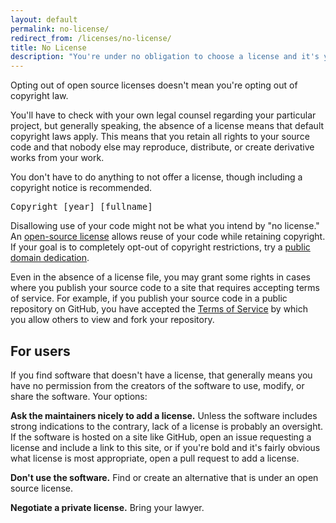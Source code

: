 ```yaml
---
layout: default
permalink: no-license/
redirect_from: /licenses/no-license/
title: No License
description: "You're under no obligation to choose a license and it's your right not to include one with your code or project. But please note that opting out of open source licenses doesn't mean you're opting out of copyright law."
---
```


Opting out of open source licenses doesn't mean you're opting out of copyright law.

You'll have to check with your own legal counsel regarding your particular project, but generally speaking, the absence of a license means that default copyright laws apply. This means that you retain all rights to your source code and that nobody else may reproduce, distribute, or create derivative works from your work.

You don't have to do anything to not offer a license, though including a copyright notice is recommended.

<div class="clearfix">
<div class="license-body">
<pre id="license-text">Copyright [year] [fullname]</pre>
</div> <!-- /license-body -->
</div>

Disallowing use of your code might not be what you intend by "no license." An [open-source license](/) allows reuse of your code while retaining copyright. If your goal is to completely opt-out of copyright restrictions, try a [public domain dedication](/licenses/#unlicense).

Even in the absence of a license file, you may grant some rights in cases where you publish your source code to a site that requires accepting terms of service. For example, if you publish your source code in a public repository on GitHub, you have accepted the [Terms of Service](https://help.github.com/articles/github-terms-of-service) by which you allow others to view and fork your repository.

## For users

If you find software that doesn't have a license, that generally means you have no permission from the creators of the software to use, modify, or share the software. Your options:

**Ask the maintainers nicely to add a license.** Unless the software includes strong indications to the contrary, lack of a license is probably an oversight. If the software is hosted on a site like GitHub, open an issue requesting a license and include a link to this site, or if you're bold and it's fairly obvious what license is most appropriate, open a pull request to add a license.

**Don't use the software.** Find or create an alternative that is under an open source license.

**Negotiate a private license.** Bring your lawyer.
